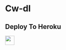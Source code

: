 # Cw-dl

## Deploy To Heroku

<a href="https://heroku.com/deploy?template=https://github.com/pkbot72/Cw-repo-Download-Final-">
     <img height="30px" src="https://img.shields.io/badge/Deploy%20To%20Heroku-blueviolet?style=for-the-badge&logo=heroku">
  </a>
